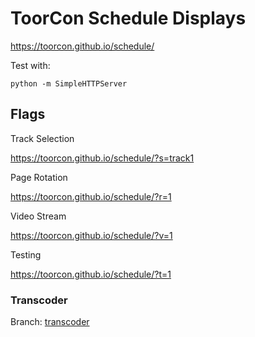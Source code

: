 # ToorCon Schedule Displays

https://toorcon.github.io/schedule/

Test with:
```
python -m SimpleHTTPServer
```


## Flags


Track Selection

https://toorcon.github.io/schedule/?s=track1



Page Rotation

https://toorcon.github.io/schedule/?r=1



Video Stream

https://toorcon.github.io/schedule/?v=1



Testing

https://toorcon.github.io/schedule/?t=1



### Transcoder
Branch: [transcoder](https://github.com/toorcon/schedule/tree/transcoder)
